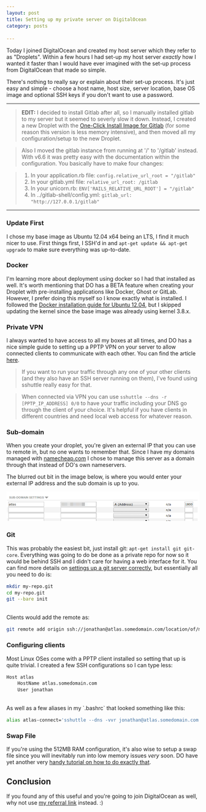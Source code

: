 ```yaml
---
layout: post
title: Setting up my private server on DigitalOcean
category: posts

---
```


Today I joined DigitalOcean and created my host server which they refer to as "Droplets". Within a few hours I had set-up my host server *exactly* how I wanted it faster than I would have ever imagined with the set-up process from DigitalOcean that made so simple.

There's nothing to really say or explain about their set-up process. It's just easy and simple - choose a host name, host size, server location, base OS image and optional SSH keys if you don't want to use a password.

-----

> **EDIT:**
> I decided to install Gitlab after all, so I manually installed gitlab to my server but it seemed to severly slow it down. Instead, I created a new Droplet with the [One-Click Install Image for Gitlab][7] (for some reason this version is less memory intensive), and then moved all my configuration/setup to the new Droplet.

> Also I moved the gitlab instance from running at '/' to '/gitlab' instead.
> With v6.6 it was pretty easy with the documentation within the configuration. You basically have to make four changes:

> 1. In your application.rb file: `config.relative_url_root = "/gitlab"`
> 2. In your gitlab.yml file: `relative_url_root: /gitlab`
> 3. In your unicorn.rb: `ENV['RAILS_RELATIVE_URL_ROOT'] = "/gitlab"`
> 4. In ../gitlab-shell/config.yml: `gitlab_url: "http://127.0.0.1/gitlab"`

-----

### Update First
I chose my base image as Ubuntu 12.04 x64 being an LTS, I find it much nicer to use. First things first, I SSH'd in and `apt-get update && apt-get upgrade` to make sure everything was up-to-date.

### Docker
I'm learning more about deployment using docker so I had that installed as well. It's worth mentioning that DO has a BETA feature when creating your Droplet with pre-installing applications like Docker, Ghost or GitLab. However, I prefer doing this myself so I know exactly what is installed. I followed the [Docker installation guide for Ubuntu 12.04][1], but I skipped updating the kernel since the base image was already using kernel 3.8.x.

### Private VPN
I always wanted to have access to all my boxes at all times, and DO has a nice simple guide to setting up a PPTP VPN on your server to allow connected clients to communicate with each other. You can find the article [here][2]. 

> If you want to run your traffic through any one of your other clients (and they also have an SSH server running on them), I've found using sshuttle really easy for that.

> When connected via VPN you can use `sshuttle --dns -r [PPTP_IP_ADDRESS] 0/0` to have your traffic including your DNS go through the client of your choice. It's helpful if you have clients in different countries and need local web access for whatever reason.

### Sub-domain
When you create your droplet, you're given an external IP that you can use to remote in, but no one wants to remember that. Since I have my domains managed with [namecheap.com][3] I chose to manage this server as a domain through that instead of DO's own nameservers.

The blurred out bit in the image below, is where you would enter your external IP address and the sub domain is up to you.

![](/images/20140321/1.png)

### Git
This was probably the easiest bit, just install git: `apt-get install git git-core`.
Everything was going to do be done as a private repo for now so it would be behind SSH and I didn't care for having a web interface for it. You can find more details on [settings up a git server correctly][4], but essentially all you need to do is:

``` bash
mkdir my-repo.git
cd my-repo.git
git --bare init
```
<br>
Clients would add the remote as:

``` bash
git remote add origin ssh://jonathan@atlas.somedomain.com/location/of/my-repo.git
```
### Configuring clients
Most Linux OSes come with a PPTP client installed so setting that up is quite trivial.
I created a few SSH configurations so I can type less:

``` bash
Host atlas
    HostName atlas.somedomain.com
    User jonathan
```
<br>
As well as a few aliases in my `.bashrc` that looked something like this:

``` bash
alias atlas-connect='sshuttle --dns -vvr jonathan@atlas.somedomain.com 0/0'
```

### Swap File
If you're using the 512MB RAM configuration, it's also wise to setup a swap file since you will inevitably run into low memory issues *very* soon. DO have yet another very [handy tutorial on how to do exactly that][6].

## Conclusion
If you found any of this useful and you're going to join DigitalOcean as well, why not use [my referral link][5] instead. :)

[1]: http://docs.docker.io/en/latest/installation/ubuntulinux/
[2]: https://www.digitalocean.com/community/articles/how-to-setup-your-own-vpn-with-pptp
[3]: http://namecheap.com
[4]: http://www.git-scm.com/book/en/Git-on-the-Server-Setting-Up-the-Server
[5]: https://www.digitalocean.com/?refcode=8492838d309e
[6]: https://www.digitalocean.com/community/articles/how-to-add-swap-on-ubuntu-12-04
[7]: https://www.digitalocean.com/community/articles/how-to-use-the-gitlab-one-click-install-image-to-manage-git-repositories